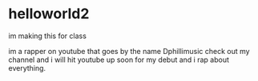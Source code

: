 # helloworld2
im making this for class

im a rapper on youtube that goes by the name Dphillimusic
check out my channel and i will hit youtube up soon for my debut and i rap about everything.
